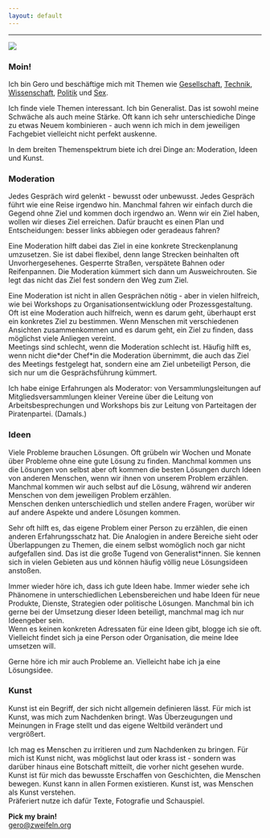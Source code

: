 ```yaml
---
layout: default
---
```

<hr>
<div class="clearfix">
<div class="img_right">
	<img src="{{ site.url }}/images/gero-20180421.jpg">
</div>
<h3>Moin!</h3>
Ich bin Gero und beschäftige mich mit Themen wie  <a href="{{ site.url}}/society">Gesellschaft</a>,  <a href="{{ site.url}}/tech">Technik</a>, <a href="{{ site.url}}/science">Wissenschaft</a>, <a href="{{ site.url}}/politics">Politik</a> und <a href="{{ site.url}}/sex">Sex</a>.<br />

<p>Ich finde viele Themen interessant. Ich bin Generalist. Das ist sowohl meine Schwäche als auch meine Stärke. Oft kann ich sehr unterschiediche Dinge zu etwas Neuem kombinieren - auch wenn ich mich in dem jeweiligen Fachgebiet vielleicht nicht perfekt auskenne.</p>

<p>In dem breiten Themenspektrum biete ich drei Dinge an: Moderation, Ideen und Kunst.</p>
</div>

### Moderation

Jedes Gespräch wird gelenkt - bewusst oder unbewusst. Jedes Gespräch führt wie eine Reise irgendwo hin. Manchmal fahren wir einfach durch die Gegend ohne Ziel und kommen doch irgendwo an. Wenn wir ein Ziel haben, wollen wir dieses Ziel erreichen. Dafür braucht es einen Plan und Entscheidungen: besser links abbiegen oder geradeaus fahren?

Eine Moderation hilft dabei das Ziel in eine konkrete Streckenplanung umzusetzen. Sie ist dabei flexibel, denn lange Strecken beinhalten oft Unvorhergesehenes. Gesperrte Straßen, verspätete Bahnen oder Reifenpannen. Die Moderation kümmert sich dann um Ausweichrouten. Sie legt das nicht das Ziel fest sondern den Weg zum Ziel.

Eine Moderation ist nicht in allen Gesprächen nötig - aber in vielen hilfreich, wie bei Workshops zu Organisationsentwicklung oder Prozessgestaltung. Oft ist eine Moderation auch hilfreich, wenn es darum geht, überhaupt erst ein konkretes Ziel zu bestimmen. Wenn Menschen mit verschiedenen Ansichten zusammenkommen und es darum geht, ein Ziel zu finden, dass möglichst viele Anliegen vereint.  
Meetings sind schlecht, wenn die Moderation schlecht ist. Häufig hilft es, wenn nicht die\*der Chef\*in die Moderation übernimmt, die auch das Ziel des Meetings festgelegt hat, sondern eine am Ziel unbeteiligt Person, die sich nur um die Gesprächsführung kümmert.

Ich habe einige Erfahrungen als Moderator: von Versammlungsleitungen auf Mitgliedsversammlungen kleiner Vereine über die Leitung von Arbeitsbesprechungen und Workshops bis zur Leitung von Parteitagen der Piratenpartei. (Damals.)


### Ideen

Viele Probleme brauchen Lösungen. Oft grübeln wir Wochen und Monate über Probleme ohne eine gute Lösung zu finden. Manchmal kommen uns die Lösungen von selbst aber oft kommen die besten Lösungen durch Ideen von anderen Menschen, wenn wir ihnen von unserem Problem erzählen. Manchmal kommen wir auch selbst auf die Lösung, während wir anderen Menschen von dem jeweiligen Problem erzählen.  
Menschen denken unterschiedlich und stellen andere Fragen, worüber wir auf andere Aspekte und andere Lösungen kommen.

Sehr oft hilft es, das eigene Problem einer Person zu erzählen, die einen anderen Erfahrungsschatz hat. Die Analogien in andere Bereiche sieht oder Überlappungen zu Themen, die einem selbst womöglich noch gar nicht aufgefallen sind. Das ist die große Tugend von Generalist\*innen. Sie kennen sich in vielen Gebieten aus und können häufig völlig neue Lösungsideen anstoßen.

Immer wieder höre ich, dass ich gute Ideen habe. Immer wieder sehe ich Phänomene in unterschiedlichen Lebensbereichen und habe Ideen für neue Produkte, Dienste, Strategien oder politische Lösungen. Manchmal bin ich gerne bei der Umsetzung dieser Ideen beteiligt, manchmal mag ich nur Ideengeber sein.  
Wenn es keinen konkreten Adressaten für eine Ideen gibt, blogge ich sie oft. Vielleicht findet sich ja eine Person oder Organisation, die meine Idee umsetzen will.

Gerne höre ich mir auch Probleme an. Vielleicht habe ich ja eine Lösungsidee.


### Kunst

Kunst ist ein Begriff, der sich nicht allgemein definieren lässt. Für mich ist Kunst, was mich zum Nachdenken bringt. Was Überzeugungen und Meinungen in Frage stellt und das eigene Weltbild verändert und vergrößert.

Ich mag es Menschen zu irritieren und zum Nachdenken zu bringen. Für mich ist Kunst nicht, was möglichst laut oder krass ist - sondern was darüber hinaus eine Botschaft mitteilt, die vorher nicht gesehen wurde. Kunst ist für mich das bewusste Erschaffen von Geschichten, die Menschen bewegen. Kunst kann in allen Formen existieren. Kunst ist, was Menschen als Kunst verstehen.  
Präferiert nutze ich dafür Texte, Fotografie und Schauspiel.


<div class="center">
	<b>Pick my brain!</b><br />
	<a href="mailto:gero@zweifeln.org">gero@zweifeln.org</a>
</div>